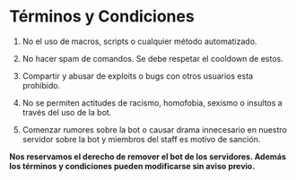 # Términos y Condiciones

1. No el uso de macros, scripts o cualquier método automatizado.

2. No hacer spam de comandos. Se debe respetar el cooldown de estos.

3. Compartir y abusar de exploits o bugs con otros usuarios esta prohibido.

4. No se permiten actitudes de racismo, homofobia, sexismo o insultos a través del uso de la bot.

5. Comenzar rumores sobre la bot o causar drama innecesario en nuestro servidor sobre la bot y miembros del staff es motivo de sanción.

**Nos reservamos el derecho de remover el bot de los servidores. Además los términos y condiciones pueden modificarse sin aviso previo.**

